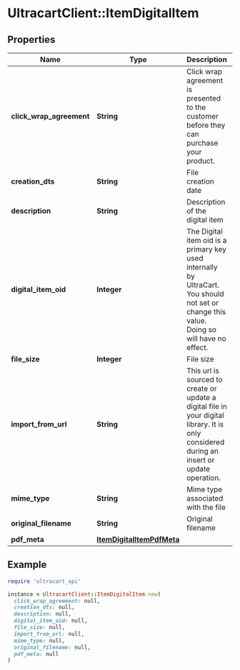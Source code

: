 # UltracartClient::ItemDigitalItem

## Properties

| Name | Type | Description | Notes |
| ---- | ---- | ----------- | ----- |
| **click_wrap_agreement** | **String** | Click wrap agreement is presented to the customer before they can purchase your product. | [optional] |
| **creation_dts** | **String** | File creation date | [optional] |
| **description** | **String** | Description of the digital item | [optional] |
| **digital_item_oid** | **Integer** | The Digital item oid is a primary key used internally by UltraCart.  You should not set or change this value.  Doing so will have no effect. | [optional] |
| **file_size** | **Integer** | File size | [optional] |
| **import_from_url** | **String** | This url is sourced to create or update a digital file in your digital library.  It is only considered during an insert or update operation. | [optional] |
| **mime_type** | **String** | Mime type associated with the file | [optional] |
| **original_filename** | **String** | Original filename | [optional] |
| **pdf_meta** | [**ItemDigitalItemPdfMeta**](ItemDigitalItemPdfMeta.md) |  | [optional] |

## Example

```ruby
require 'ultracart_api'

instance = UltracartClient::ItemDigitalItem.new(
  click_wrap_agreement: null,
  creation_dts: null,
  description: null,
  digital_item_oid: null,
  file_size: null,
  import_from_url: null,
  mime_type: null,
  original_filename: null,
  pdf_meta: null
)
```

